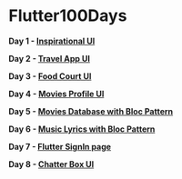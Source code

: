 # Flutter100Days

   <b> Day 1 - <a href="https://github.com/RakulAgn/Flutter100Days/tree/main/Flutter_Day_1/inspirationhomeui">Inspirational UI</a> </b>

   <b> Day 2 - <a href="https://github.com/RakulAgn/Flutter100Days/tree/main/Flutter_Day_2/travelappui">Travel App UI</a> </b>

   <b> Day 3 - <a href="https://github.com/RakulAgn/Flutter100Days/tree/main/Flutter_Day_3/fooddeli">Food Court UI</a> </b>

   <b> Day 4 - <a href="https://github.com/RakulAgn/Flutter100Days/tree/main/Flutter_Day_4/moviesprofile">Movies Profile UI</a> </b>

   <b> Day 5 - <a href="https://github.com/RakulAgn/Flutter100Days/tree/main/Flutter_Day_5/moviesdata">Movies Database with Bloc Pattern</a> </b>

   <b> Day 6 - <a href="https://github.com/RakulAgn/Flutter100Days/tree/main/Flutter_Day_6/MyFluuter-MusicLyrics">Music Lyrics with Bloc Pattern</a> </b>

   <b> Day 7 - <a href="https://github.com/RakulAgn/Flutter100Days/tree/main/Flutter_Day_7/loginui">Flutter SignIn page</a> </b>

   <b> Day 8 - <a href="https://github.com/RakulAgn/Flutter100Days/tree/main/Flutter_Day_8/ChatterBoxUi">Chatter Box UI</a> </b>